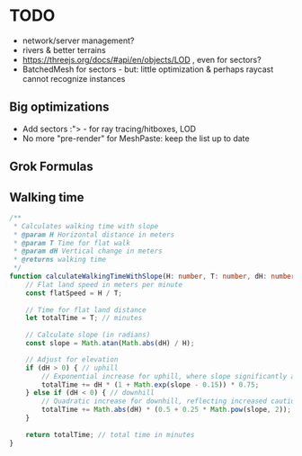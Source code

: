 # TODO

- network/server management?
- rivers & better terrains
- https://threejs.org/docs/#api/en/objects/LOD , even for sectors?
- BatchedMesh for sectors - but: little optimization & perhaps raycast cannot recognize instances

## Big optimizations

- Add sectors :"> - for ray tracing/hitboxes, LOD
- No more "pre-render" for MeshPaste: keep the list up to date

## Grok Formulas

## Walking time

```ts
/**
 * Calculates walking time with slope
 * @param H Horizontal distance in meters
 * @param T Time for flat walk
 * @param dH Vertical change in meters
 * @returns walking time
 */
function calculateWalkingTimeWithSlope(H: number, T: number, dH: number): number {
    // Flat land speed in meters per minute
    const flatSpeed = H / T;
    
    // Time for flat land distance
    let totalTime = T; // minutes
    
    // Calculate slope (in radians)
    const slope = Math.atan(Math.abs(dH) / H);

    // Adjust for elevation
    if (dH > 0) { // uphill
        // Exponential increase for uphill, where slope significantly affects time
        totalTime += dH * (1 + Math.exp(slope - 0.15)) * 0.75;
    } else if (dH < 0) { // downhill
        // Quadratic increase for downhill, reflecting increased caution
        totalTime += Math.abs(dH) * (0.5 + 0.25 * Math.pow(slope, 2));
    }
    
    return totalTime; // total time in minutes
}
```